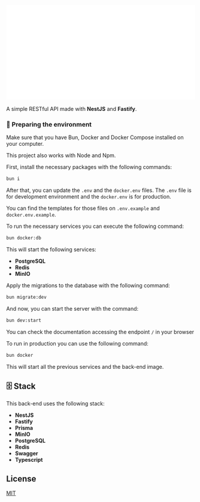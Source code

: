 <p align="center">
  <picture>
    <source media="(prefers-color-scheme: dark)" srcset="./resources/logo-light.svg">
    <source media="(prefers-color-scheme: light)" srcset="./resources/logo-dark.svg">
    <img alt="Project Knedita" src="./resources/logo-light.svg" width="700">
  </picture>
</p>

A simple RESTful API made with **NestJS** and **Fastify**.

### 🚀 Preparing the environment

Make sure that you have Bun, Docker and Docker Compose installed on your computer.

This project also works with Node and Npm.

First, install the necessary packages with the following commands:

```bash
bun i
```

After that, you can update the `.env` and the `docker.env` files. The `.env` file is for development environment and the `docker.env` is for production.

You can find the templates for those files on `.env.example` and `docker.env.example`.

To run the necessary services you can execute the following command:

```bash
bun docker:db
```

This will start the following services:

- **PostgreSQL**
- **Redis**
- **MinIO**

Apply the migrations to the database with the following command:

```bash
bun migrate:dev
```

And now, you can start the server with the command:

```bash
bun dev:start
```

You can check the documentation accessing the endpoint `/` in your browser

To run in production you can use the following command:

```bash
bun docker
```

This will start all the previous services and the back-end image.

## 🗄️ Stack

This back-end uses the following stack:

- **NestJS**
- **Fastify**
- **Prisma**
- **MinIO**
- **PostgreSQL**
- **Redis**
- **Swagger**
- **Typescript**

## License

[MIT](https://choosealicense.com/licenses/mit/)

